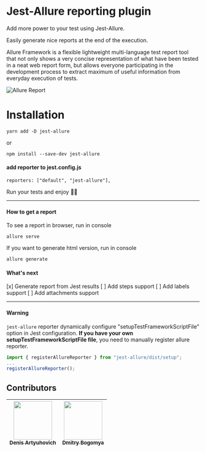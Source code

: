 # Jest-Allure reporting plugin

Add more power to your test using Jest-Allure.

Easily generate nice reports at the end of the execution.

Allure Framework is a flexible lightweight multi-language test report tool that not only
shows a very concise representation of what have been tested in a neat web report form,
but allows everyone participating in the development process to extract maximum of useful
information from everyday execution of tests.

![Allure Report](https://user-images.githubusercontent.com/2823336/40350093-59cad576-5db1-11e8-8210-c4db3bf825a1.png)

# Installation

```
yarn add -D jest-allure
```
or

```
npm install --save-dev jest-allure
```

#### add reporter to jest.config.js
```
reporters: ["default", "jest-allure"],
```

Run your tests and enjoy 🥤🚀

---

#### How to get a report

To see a report in browser, run in console

```
allure serve
```

If you want to generate html version, run in console

```
allure generate
```

#### What's next

[x] Generate report from Jest results
[ ] Add steps support
[ ] Add labels support
[ ] Add attachments support

---

#### Warning
``jest-allure`` reporter dynamically configure "setupTestFrameworkScriptFile" option in Jest configuration.
**If you have your own setupTestFrameworkScriptFile file**, you need to manually register allure reporter.

```typescript
import { registerAllureReporter } from "jest-allure/dist/setup";
...
registerAllureReporter();
```

## Contributors
| [<img src="https://avatars3.githubusercontent.com/u/2823336?s=460&v=4" width="100px;"/><br/><sub><b>Denis Artyuhovich</b></sub>](https://denis.by) | [<img src="https://avatars1.githubusercontent.com/u/7804416?s=460&v=4" width="100px;"/><br/><sub><b>Dmitry Bogomya</b></sub>](https://github.com/bogomya) |
| ---      | ---       |
